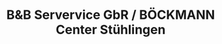 ---
title: "B&B Servervice GbR / BÖCKMANN Center Stühlingen"
url: /stuehlingen/bundb-servervice-gbr-boeckmann-center-stuehlingen/
shop: Autohaus
---